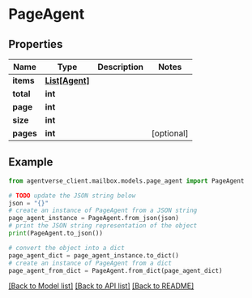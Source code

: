# PageAgent


## Properties

Name | Type | Description | Notes
------------ | ------------- | ------------- | -------------
**items** | [**List[Agent]**](Agent.md) |  | 
**total** | **int** |  | 
**page** | **int** |  | 
**size** | **int** |  | 
**pages** | **int** |  | [optional] 

## Example

```python
from agentverse_client.mailbox.models.page_agent import PageAgent

# TODO update the JSON string below
json = "{}"
# create an instance of PageAgent from a JSON string
page_agent_instance = PageAgent.from_json(json)
# print the JSON string representation of the object
print(PageAgent.to_json())

# convert the object into a dict
page_agent_dict = page_agent_instance.to_dict()
# create an instance of PageAgent from a dict
page_agent_from_dict = PageAgent.from_dict(page_agent_dict)
```
[[Back to Model list]](../README.md#documentation-for-models) [[Back to API list]](../README.md#documentation-for-api-endpoints) [[Back to README]](../README.md)


